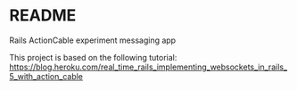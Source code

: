 # README

  Rails ActionCable experiment messaging app
  
  This project is based on the following tutorial:
  https://blog.heroku.com/real_time_rails_implementing_websockets_in_rails_5_with_action_cable
    